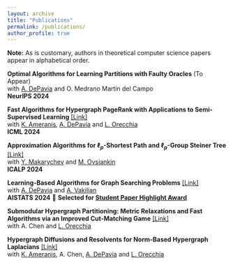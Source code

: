 ```yaml
---
layout: archive
title: "Publications"
permalink: /publications/
author_profile: true
---
```


**Note:** As is customary, authors in theoretical computer science papers appear in alphabetical order.

**Optimal Algorithms for Learning Partitions with Faulty Oracles** (To Appear)<br>
with [A. DePavia](https://cam.uchicago.edu/people/profile/adela-depavia/) and O. Medrano Martín del Campo<br>
**NeurIPS 2024**

**Fast Algorithms for Hypergraph PageRank with Applications to Semi-Supervised Learning** [[Link]](https://openreview.net/pdf?id=sfQH4JJ4We)<br>
with  [K. Ameranis](https://people.cs.uchicago.edu/~kameranis/), [A. DePavia](https://cam.uchicago.edu/people/profile/adela-depavia/) and [L. Orecchia](https://orecchia.net)<br>
**ICML 2024**

**Approximation Algorithms for $\ell_p$-Shortest Path and $\ell_p$-Group Steiner Tree** [[Link]](http://arxiv.org/abs/2404.17669)<br> 
with [Y. Makarychev](https://home.ttic.edu/~yury) and [M. Ovsiankin](https://maxov.org)<br>
**ICALP 2024**

**Learning-Based Algorithms for Graph Searching Problems** [[Link]](https://arxiv.org/abs/2402.17736)<br>
with [A. DePavia](https://cam.uchicago.edu/people/profile/adela-depavia/) and [A. Vakilian](https://www.mit.edu/~vakilian)<br>
**AISTATS 2024** 🥇 **Selected for [Student Paper Highlight Award](https://virtual.aistats.org/virtual/2024/awards_detail)**<br>


**Submodular Hypergraph Partitioning: Metric Relaxations and Fast Algorithms via an Improved Cut-Matching Game** [[Link]](https://arxiv.org/abs/2301.08920)<br>
with A. Chen and [L. Orecchia](https://orecchia.net)

**Hypergraph Diffusions and Resolvents for Norm-Based Hypergraph Laplacians** [[Link]](https://arxiv.org/abs/2307.11042)<br>
with [K. Ameranis](https://people.cs.uchicago.edu/~kameranis/), A. Chen, [A. DePavia](https://cam.uchicago.edu/people/profile/adela-depavia/) and [L. Orecchia](https://orecchia.net/)

